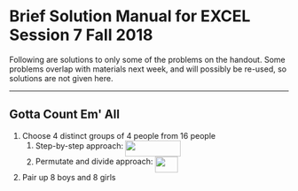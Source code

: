 # Brief Solution Manual for EXCEL Session 7 Fall 2018

Following are solutions to only some of the problems on the handout. Some problems overlap with materials next week, and will possibly be re-used, so solutions are not given here.

---

## Gotta Count Em' All

1. Choose 4 distinct groups of 4 people from 16 people
	1. Step-by-step approach: <img src="https://rawgithubusercontent.com/SAMFYB/My-Lists/master/EXCEL/svgs/e348bfb87281aff58c08492d65f83742.svg?invert_in_darkmode" align=middle width=99.589545pt height=29.4195pt/>
	2. Permutate and divide approach: <img src="https://rawgithubusercontent.com/SAMFYB/My-Lists/master/EXCEL/svgs/9a180c552e04001cdfc77442accb0a8d.svg?invert_in_darkmode" align=middle width=41.09622pt height=28.92648pt/>
2. Pair up 8 boys and 8 girls
